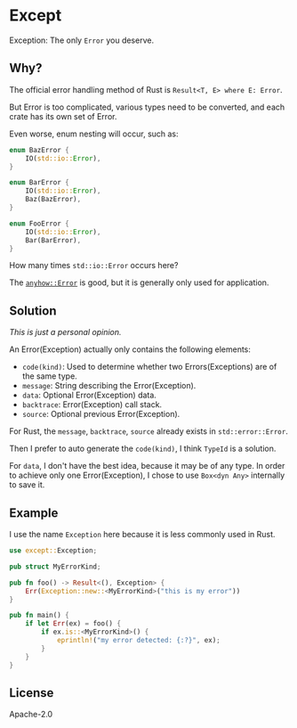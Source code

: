 # Except

Exception: The only `Error` you deserve.

## Why?

The official error handling method of Rust is `Result<T, E> where E: Error`.

But Error is too complicated, various types need to be converted, and each crate has its own set of Error.

Even worse, enum nesting will occur, such as:

```rust
enum BazError {
    IO(std::io::Error),
}

enum BarError {
    IO(std::io::Error),
    Baz(BazError),
}

enum FooError {
    IO(std::io::Error),
    Bar(BarError),
}
```

How many times `std::io::Error` occurs here?

The [`anyhow::Error`](https://crates.io/crates/anyhow) is good, but it is generally only used for 
application.

## Solution

*This is just a personal opinion.*

An Error(Exception) actually only contains the following elements:

- `code(kind)`: Used to determine whether two Errors(Exceptions) are of the same type.
- `message`: String describing the Error(Exception).
- `data`: Optional Error(Exception) data.
- `backtrace`: Error(Exception) call stack.
- `source`: Optional previous Error(Exception).

For Rust, the `message`, `backtrace`, `source` already exists in `std::error::Error`.

Then I prefer to auto generate the `code(kind)`, I think `TypeId` is a solution.

For `data`, I don't have the best idea, because it may be of any type. In order to achieve
only one Error(Exception), I chose to use `Box<dyn Any>` internally to save it.

## Example

I use the name `Exception` here because it is less commonly used in Rust.

```rust
use except::Exception;

pub struct MyErrorKind;

pub fn foo() -> Result<(), Exception> {
    Err(Exception::new::<MyErrorKind>("this is my error"))
}

pub fn main() {
    if let Err(ex) = foo() {
        if ex.is::<MyErrorKind>() {
            eprintln!("my error detected: {:?}", ex);
        }
    }
}
```

## License

Apache-2.0
